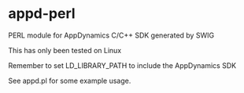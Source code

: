 # appd-perl
PERL module for AppDynamics C/C++ SDK generated by SWIG

This has only been tested on Linux

Remember to set LD_LIBRARY_PATH to include the AppDynamics SDK

See appd.pl for some example usage.

